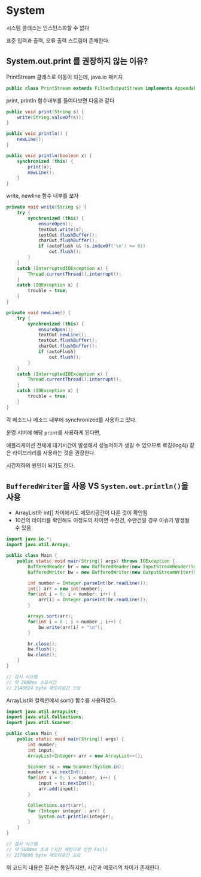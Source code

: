 # System

시스템 클래스는 인스턴스화할 수 없다

표준 입력과 출력, 오류 출력 스트림이 존재한다.

## System.out.print 를 권장하지 않는 이유?

PrintStream 클래스로 이동이 되는데, java.io 패키지

```java
public class PrintStream extends FilterOutputStream implements Appendable, Closeable
```

print, println 함수내부를 들여다보면 다음과 같다

```java
public void print(String s) {
    write(String.valueOf(s));
}

public void println() {
    newLine();
}

public void println(boolean x) {
    synchronized (this) {
        print(x);
        newLine();
    }
}
```

write, newline 함수 내부를 보자

```java
private void write(String s) {
    try {
        synchronized (this) {
            ensureOpen();
            textOut.write(s);
            textOut.flushBuffer();
            charOut.flushBuffer();
            if (autoFlush && (s.indexOf('\n') >= 0))
                out.flush();
        }
    }
    catch (InterruptedIOException x) {
        Thread.currentThread().interrupt();
    }
    catch (IOException x) {
        trouble = true;
    }
}

private void newLine() {
    try {
        synchronized (this) {
            ensureOpen();
            textOut.newLine();
            textOut.flushBuffer();
            charOut.flushBuffer();
            if (autoFlush)
                out.flush();
        }
    }
    catch (InterruptedIOException x) {
        Thread.currentThread().interrupt();
    }
    catch (IOException x) {
        trouble = true;
    }
}
```

각 메소드나 메소드 내부에 synchronized를 사용하고 있다.

운영 서버에 해당 `print`를 사용하게 된다면, 

애플리케이션 전체에 대기시간이 발생해서 성능저하가 생길 수 있으므로 로깅(log4j) 같은 라이브러리를 사용하는 것을 권장한다.

시간저하의 원인이 되기도 한다.

## `BufferedWriter`을 사용 VS `System.out.println()`을 사용

  - ArrayList와 int[] 차이에서도 메모리공간이 다른 것이 확인됨
  - 10건의 데이터를 확인해도 이정도의 차이면 수천건, 수만건일 경우 이슈가 발생될 수 있음

```java
import java.io.*;
import java.util.Arrays;

public class Main {
    public static void main(String[] args) throws IOException {
        BufferedReader br = new BufferedReader(new InputStreamReader(System.in));
        BufferedWriter bw = new BufferedWriter(new OutputStreamWriter(System.out));

        int number = Integer.parseInt(br.readLine());
        int[] arr = new int[number];
        for(int i = 0; i < number; i++) {
            arr[i] = Integer.parseInt(br.readLine());
        }

        Arrays.sort(arr);
        for(int i = 0 ; i < number ; i++) {
            bw.write(arr[i] + "\n");
        }

        br.close();
        bw.flush();
        bw.close();
    }
}

// 검사 시스템
// 약 2600ms 소요시간
// 2148624 byte 메모리공간 소요
```

ArrayList와 컬렉션에서 sort() 함수를 사용하였다.

```java
import java.util.ArrayList;
import java.util.Collections;
import java.util.Scanner;

public class Main {
    public static void main(String[] args) {
        int number;
        int input;
        ArrayList<Integer> arr = new ArrayList<>();

        Scanner sc = new Scanner(System.in);
        number = sc.nextInt();
        for(int i = 0; i < number; i++) {
            input = sc.nextInt();
            arr.add(input);
        }

        Collections.sort(arr);
        for (Integer integer : arr) {
            System.out.println(integer);
        }
    }
}

// 검사 시스템
// 약 5000ms 초과 (시간 제한으로 인한 Fail)
// 2370696 byte 메모리공간 소요
```

위 코드의 내용은 결과는 동일하지만, 시간과 메모리의 차이가 존재한다.

